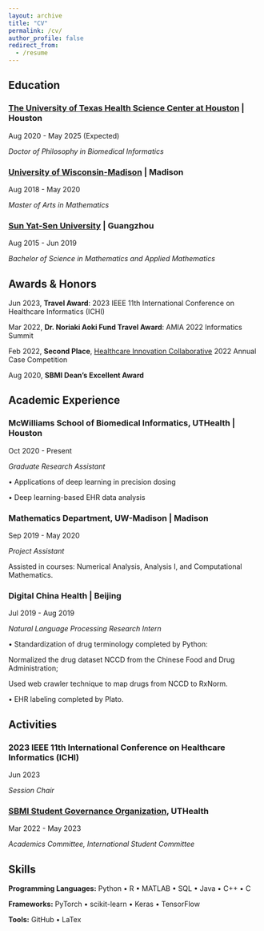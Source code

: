 ```yaml
---
layout: archive
title: "CV"
permalink: /cv/
author_profile: false
redirect_from:
  - /resume
---
```



## Education

### [The University of Texas Health Science Center at Houston](https://www.uth.edu/) | Houston                               

Aug 2020 - May 2025 (Expected)

*Doctor of Philosophy in Biomedical Informatics* 


### [University of Wisconsin-Madison](https://www.wisc.edu/) | Madison                               

Aug 2018 - May 2020

*Master of Arts in Mathematics*


### [Sun Yat-Sen University](https://www.sysu.edu.cn/sysuen/) | Guangzhou                                      

Aug 2015 - Jun 2019

*Bachelor of Science in Mathematics and Applied Mathematics*


## Awards & Honors

Jun 2023, **Travel Award**: 2023 IEEE 11th International Conference on Healthcare Informatics (ICHI)

Mar 2022, **Dr. Noriaki Aoki Fund Travel Award**: AMIA 2022 Informatics Summit

Feb 2022, **Second Place**, [Healthcare Innovation Collaborative](https://www.txhic.com/) 2022 Annual Case Competition

Aug 2020, **SBMI Dean’s Excellent Award**


## Academic Experience                                  

### McWilliams School of Biomedical Informatics, UTHealth | Houston

Oct 2020 - Present

*Graduate Research Assistant*

•  Applications of deep learning in precision dosing

• Deep learning-based EHR data analysis


### Mathematics Department, UW-Madison | Madison

Sep 2019 - May 2020

*Project Assistant*

Assisted in courses: Numerical Analysis, Analysis I, and Computational Mathematics. 


### Digital China Health | Beijing 

Jul 2019 - Aug 2019

*Natural Language Processing Research Intern*

• Standardization of drug terminology completed by Python:

Normalized the drug dataset NCCD from the Chinese Food and Drug Administration;

Used web crawler technique to map drugs from NCCD to RxNorm.

• EHR labeling completed by Plato.


## Activities

### 2023 IEEE 11th International Conference on Healthcare Informatics (ICHI)

Jun 2023

*Session Chair*


### [SBMI Student Governance Organization](https://sbmi.uth.edu/current-students/sgo.htm), UTHealth

Mar 2022 - May 2023

*Academics Committee, International Student Committee*



## Skills

**Programming Languages:** Python • R • MATLAB • SQL • Java • C++ • C

**Frameworks:** PyTorch • scikit-learn • Keras • TensorFlow

**Tools:** GitHub • LaTex
